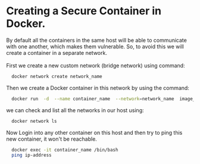 # Creating a Secure Container in Docker.
By default all the containers in the same host will be able to communicate with one another, which makes them vulnerable. So, to avoid this we will create a container in a separate network.<br />
<br />
First we create a new custom network (bridge network) using command:
```bash
  docker network create network_name            
```
Then we create a Docker container in this network by using the command:
```bash
  docker run  -d  --name container_name  --network=network_name  image_name               
```
we can check and list all the networks in our host using:
```bash
  docker network ls
```
Now Login into any other container on this host and then try to ping this new container, it won't be reachable.
```bash
  docker exec -it container_name /bin/bash
  ping ip-address
```

